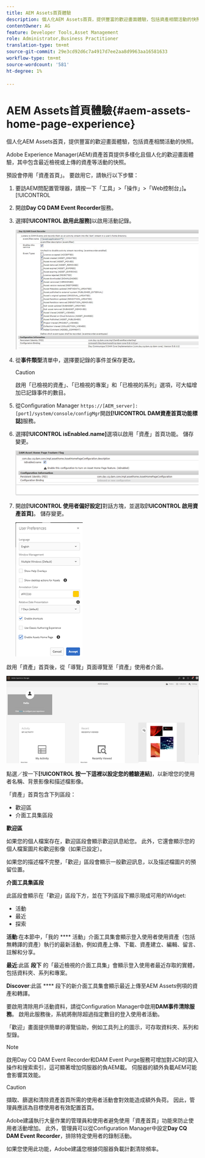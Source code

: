 ```yaml
---
title: AEM Assets首頁體驗
description: 個人化AEM Assets首頁，提供豐富的歡迎畫面體驗，包括資產相關活動的快照。
contentOwner: AG
feature: Developer Tools,Asset Management
role: Administrator,Business Practitioner
translation-type: tm+mt
source-git-commit: 29e3cd92d6c7a4917d7ee2aa8d9963aa16581633
workflow-type: tm+mt
source-wordcount: '581'
ht-degree: 1%

---
```



# AEM Assets首頁體驗{#aem-assets-home-page-experience}

個人化AEM Assets首頁，提供豐富的歡迎畫面體驗，包括資產相關活動的快照。

Adobe Experience Manager(AEM)資產首頁提供多樣化且個人化的歡迎畫面體驗，其中包含最近檢視或上傳的資產等活動的快照。

預設會停用「資產首頁」。 要啟用它，請執行以下步驟：

1. 要訪AEM問配置管理器，請按一下「工具」>「操作」>「Web控制台」]**。**[!UICONTROL 
1. 開啟&#x200B;**Day CQ DAM Event Recorder**&#x200B;服務。
1. 選擇&#x200B;**[!UICONTROL 啟用此服務]**&#x200B;以啟用活動記錄。

   ![chlimage_1-250](assets/chlimage_1-250.png)

1. 從&#x200B;**事件類型**&#x200B;清單中，選擇要記錄的事件並保存更改。

   >[!CAUTION]
   >
   >啟用「已檢視的資產」、「已檢視的專案」和「已檢視的系列」選項，可大幅增加已記錄事件的數目。

1. 從Configuration Manager `https://[AEM_server]:[port]/system/console/configMgr`開啟&#x200B;**[!UICONTROL DAM資產首頁功能標誌]**&#x200B;服務。
1. 選擇&#x200B;**[!UICONTROL isEnabled.name]**&#x200B;選項以啟用「資產」首頁功能。 儲存變更。

   ![chlimage_1-251](assets/chlimage_1-251.png)

1. 開啟&#x200B;**[!UICONTROL 使用者偏好設定]**&#x200B;對話方塊，並選取&#x200B;**[!UICONTROL 啟用資產首頁]**。 儲存變更。

   ![user_preferences](assets/user_preferences.png)

啟用「資產」首頁後，從「導覽」頁面導覽至「資產」使用者介面。

![home_page](assets/home_page.png)

點選／按一下&#x200B;**[!UICONTROL 按一下這裡以設定您的體驗連結]**，以新增您的使用者名稱、背景影像和描述檔影像。

「資產」首頁包含下列區段：

* 歡迎區
* 介面工具集區段

**歡迎區**

如果您的個人檔案存在，歡迎區段會顯示歡迎訊息給您。 此外，它還會顯示您的個人檔案圖片和歡迎影像（如果已設定）。

如果您的描述檔不完整，「歡迎」區段會顯示一般歡迎訊息，以及描述檔圖片的預留位置。

**介面工具集區段**

此區段會顯示在「歡迎」區段下方，並在下列區段下顯示現成可用的Widget:

* 活動
* 最近
* 探索

**活動**:在本節中，「我的 **** 活動」介面工具集會顯示登入使用者使用資產（包括無轉譯的資產）執行的最新活動，例如資產上傳、下載、資產建立、編輯、留言、註解和分享。

**最近**:此區 **段下** 的「最近檢視的介面工具集」會顯示登入使用者最近存取的實體，包括資料夾、系列和專案。

**Discover**:此區 **** 段下的新介面工具集會顯示最近上傳至AEM Assets例項的資產和轉譯。

要啟用清除用戶活動資料，請從Configuration Manager中啟用&#x200B;**DAM事件清除服務**。 啟用此服務後，系統將刪除超過指定數目的登入使用者活動。

「歡迎」畫面提供簡單的導覽協助，例如工具列上的圖示，可存取資料夾、系列和型錄。

>[!NOTE]
>
>啟用Day CQ DAM Event Recorder和DAM Event Purge服務可增加對JCR的寫入操作和搜索索引，這可顯著增加伺服器的負AEM載。 伺服器的額外負載AEM可能會影響其效能。

>[!CAUTION]
>
>擷取、篩選和清除資產首頁所需的使用者活動會對效能造成額外負荷。 因此，管理員應該為目標使用者有效配置首頁。
>
>Adobe建議執行大量作業的管理員和使用者避免使用「資產首頁」功能來防止使用者活動增加。 此外，管理員可以從Configuration Manager中設定&#x200B;**Day CQ DAM Event Recorder**，排除特定使用者的錄制活動。
>
>如果您使用此功能，Adobe建議您根據伺服器負載計劃清除頻率。
